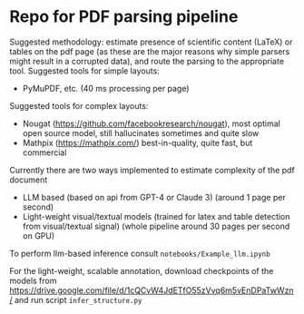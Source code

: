# Repo for PDF parsing pipeline

Suggested methodology: estimate presence of scientific content (LaTeX) or tables on the pdf page (as these are the major reasons why simple parsers might result in a corrupted data), and route the parsing to the appropriate tool. 
Suggested tools for simple layouts:
- PyMuPDF, etc. (40 ms processing per page)

  
Suggested tools for complex layouts:
- Nougat (https://github.com/facebookresearch/nougat), most optimal open source model, still hallucinates sometimes and quite slow
- Mathpix (https://mathpix.com/) best-in-quality, quite fast, but commercial

Currently there are two ways implemented to estimate complexity of the pdf document 
- LLM based (based on api from GPT-4 or Claude 3) (around 1 page per second)
- Light-weight visual/textual models (trained for latex and table detection from visual/textual signal) (whole pipeline around 30 pages per second on GPU)

To perform llm-based inference consult `notebooks/Example_llm.ipynb`

For the light-weight, scalable annotation, download checkpoints of the models from https://drive.google.com/file/d/1cQCvW4JdETfO55zVvq6m5vEnDPaTwWzn/
and run script `infer_structure.py`

